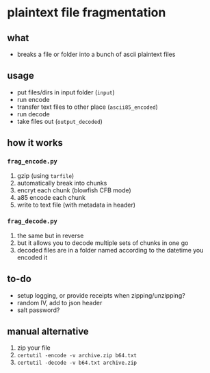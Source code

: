 #   plaintext file fragmentation

##  what
-   breaks a file or folder into a bunch of ascii plaintext files

##  usage
-   put files/dirs in input folder (`input`)
-   run encode
-   transfer text files to other place (`ascii85_encoded`)
-   run decode
-   take files out (`output_decoded`)

##  how it works
### `frag_encode.py`
1.  gzip (using `tarfile`)
2.  automatically break into chunks
3.  encryt each chunk (blowfish CFB mode)
4.  a85 encode each chunk
5.  write to text file (with metadata in header)

### `frag_decode.py`
1.  the same but in reverse
2.  but it allows you to decode multiple sets of chunks in one go
3.  decoded files are in a folder named according to the datetime you encoded it

##  to-do
-   setup logging, or provide receipts when zipping/unzipping?
-   random IV, add to json header
-   salt password?

##  manual alternative
1.  zip your file
2.  `certutil -encode -v archive.zip b64.txt`
3.  `certutil -decode -v b64.txt archive.zip`
